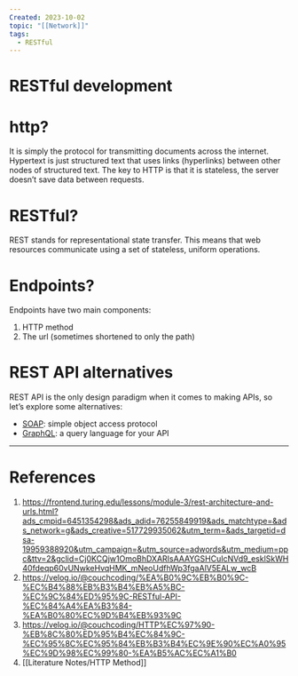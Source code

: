 ```yaml
---
Created: 2023-10-02
topic: "[[Network]]"
tags:
  - RESTful
---
```

# RESTful development
# http?
It is simply the protocol for transmitting documents across the internet. Hypertext is just structured text that uses links (hyperlinks) between other nodes of structured text. The key to HTTP is that it is stateless, the server doesn’t save data between requests.

# RESTful?
REST stands for representational state transfer. This means that web resources communicate using a set of stateless, uniform operations.

# Endpoints?
Endpoints have two main components:
1. HTTP method
2. The url (sometimes shortened to only the path)

# REST API alternatives
REST API is the only design paradigm when it comes to making APIs, so let’s explore some alternatives:
- [SOAP](https://www.dataaccess.com/webservicesserver/NumberConversion.wso): simple object access protocol
- [GraphQL](https://studio.apollographql.com/public/countries/variant/current/explorer): a query language for your API

---
# References
1. https://frontend.turing.edu/lessons/module-3/rest-architecture-and-urls.html?ads_cmpid=6451354298&ads_adid=76255849919&ads_matchtype=&ads_network=g&ads_creative=517729935062&utm_term=&ads_targetid=dsa-19959388920&utm_campaign=&utm_source=adwords&utm_medium=ppc&ttv=2&gclid=Cj0KCQjw1OmoBhDXARIsAAAYGSHCuIcNVd9_esklSkWH40fdeqp60vUNwkeHvqHMK_mNeoUdfhWp3fgaAlV5EALw_wcB
2. https://velog.io/@couchcoding/%EA%B0%9C%EB%B0%9C-%EC%B4%88%EB%B3%B4%EB%A5%BC-%EC%9C%84%ED%95%9C-RESTful-API-%EC%84%A4%EA%B3%84-%EA%B0%80%EC%9D%B4%EB%93%9C
3. https://velog.io/@couchcoding/HTTP%EC%97%90-%EB%8C%80%ED%95%B4%EC%84%9C-%EC%95%8C%EC%95%84%EB%B3%B4%EC%9E%90%EC%A0%95%EC%9D%98%EC%99%80-%EA%B5%AC%EC%A1%B0
4. [[Literature Notes/HTTP Method]]